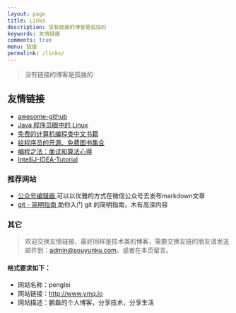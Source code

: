 ```yaml
---
layout: page
title: Links
description: 没有链接的博客是孤独的
keywords: 友情链接
comments: true
menu: 链接
permalink: /links/
---
```



> 没有链接的博客是孤独的

## 友情链接

 * [awesome-github](https://github.com/AntBranch/awesome-github)
 * [Java 程序员眼中的 Linux](https://github.com/judasn/Linux-Tutorial)
 * [免费的计算机编程类中文书籍](https://github.com/kanwangzjm/free-programming-books-zh_CN)
 * [给程序员的开源、免费图书集合](https://github.com/waylau/books-collection)
 * [编程之法：面试和算法心得](https://github.com/waylau/books-collection)
 * [IntelliJ-IDEA-Tutorial](https://github.com/judasn/IntelliJ-IDEA-Tutorial)
 
### 推荐网站
 * [公众号编辑器 ](http://md.barretlee.com/) 可以以优雅的方式在微信公众号去发布markdown文章
 * [git - 简明指南 ](http://rogerdudler.github.io/git-guide/index.zh.html) 助你入门 git 的简明指南，木有高深内容

### 其它

> 欢迎交换友情链接，最好同样是技术类的博客，需要交换友链的朋友请发送邮件到：admin@souyunku.com，或者在本页留言。

#### 格式要求如下：
* 网站名称：penglei
* 网站链接：http://www.ymq.io
* 网站描述：鹏磊的个人博客，分享技术，分享生活
